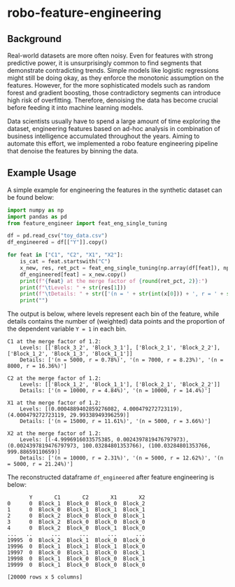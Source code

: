 # robo-feature-engineering

## Background
Real-world datasets are more often noisy. Even for features with strong predictive power, it is unsurprisingly common to find segments that demonstrate contradicting trends. Simple models like logistic regressions might still be doing okay, as they enforce the monotonic assumption on the features. However, for the more sophisticated models such as random forest and gradient boosting, those contradictory segments can introduce high risk of overfitting. Therefore, denoising the data has become crucial before feeding it into machine learning models.

Data scientists usually have to spend a large amount of time exploring the dataset, engineering features based on ad-hoc analysis in combination of business intelligence accumulated throughout the years. Aiming to automate this effort, we implemented a robo feature engineering pipeline that denoise the features by binning the data.

## Example Usage
A simple example for engineering the features in the synthetic dataset can be found below:
```python
import numpy as np
import pandas as pd
from feature_engineer import feat_eng_single_tuning

df = pd.read_csv("toy_data.csv")
df_engineered = df[["Y"]].copy()

for feat in ["C1", "C2", "X1", "X2"]:
    is_cat = feat.startswith("C")
    x_new, res, ret_pct = feat_eng_single_tuning(np.array(df[feat]), np.array(df["Y"]), w = None, is_cat = is_cat, min_pop = 5000, max_split = np.inf, split_pop_ratio = 5, merge_pct_factor = 1.2, max_retry = 5, step_size = 0.05, check_mono = True)
    df_engineered[feat] = x_new.copy()
    print(f"{feat} at the merge factor of {round(ret_pct, 2)}:")
    print(f"\tLevels: " + str(res[1]))
    print(f"\tDetails: " + str(['(n = ' + str(int(x[0])) + ', r = ' + str(round(x[1] * 100, 2)) + '%)' for x in res[2]]))
    print("")
```
The output is below, where levels represent each bin of the feature, while details contains the number of (weighted) data points and the proportion of the dependent variable `Y = 1` in each bin.
```
C1 at the merge factor of 1.2:
	Levels: [['Block_3_2', 'Block_3_1'], ['Block_2_1', 'Block_2_2'], ['Block_1_2', 'Block_1_3', 'Block_1_1']]
	Details: ['(n = 5000, r = 0.78%)', '(n = 7000, r = 8.23%)', '(n = 8000, r = 16.36%)']

C2 at the merge factor of 1.2:
	Levels: [['Block_1_2', 'Block_1_1'], ['Block_2_1', 'Block_2_2']]
	Details: ['(n = 10000, r = 4.84%)', '(n = 10000, r = 14.4%)']

X1 at the merge factor of 1.2:
	Levels: [(0.0004889402859276082, 4.000479272723119), (4.000479272723119, 29.99338949396259)]
	Details: ['(n = 15000, r = 11.61%)', '(n = 5000, r = 3.66%)']

X2 at the merge factor of 1.2:
	Levels: [(-4.9996916033575385, 0.0024397819476797973), (0.0024397819476797973, 100.03284801353766), (100.03284801353766, 999.88659110659)]
	Details: ['(n = 10000, r = 2.31%)', '(n = 5000, r = 12.62%)', '(n = 5000, r = 21.24%)']
```
The reconstructed dataframe `df_engineered` after feature engineering is below:
```
       Y       C1       C2       X1       X2
0      0  Block_1  Block_0  Block_0  Block_2
1      0  Block_0  Block_1  Block_1  Block_1
2      0  Block_2  Block_0  Block_0  Block_1
3      0  Block_2  Block_0  Block_0  Block_0
4      0  Block_2  Block_0  Block_1  Block_0
...   ..      ...      ...      ...      ...
19995  0  Block_2  Block_1  Block_0  Block_0
19996  0  Block_1  Block_1  Block_1  Block_0
19997  0  Block_0  Block_1  Block_0  Block_1
19998  0  Block_1  Block_0  Block_0  Block_1
19999  0  Block_1  Block_0  Block_0  Block_0

[20000 rows x 5 columns]
```

